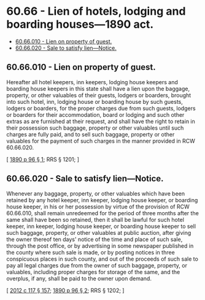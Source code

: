 # 60.66 - Lien of hotels, lodging and boarding houses—1890 act.
* [60.66.010 - Lien on property of guest.](#6066010---lien-on-property-of-guest)
* [60.66.020 - Sale to satisfy lien—Notice.](#6066020---sale-to-satisfy-liennotice)
## 60.66.010 - Lien on property of guest.
Hereafter all hotel keepers, inn keepers, lodging house keepers and boarding house keepers in this state shall have a lien upon the baggage, property, or other valuables of their guests, lodgers or boarders, brought into such hotel, inn, lodging house or boarding house by such guests, lodgers or boarders, for the proper charges due from such guests, lodgers or boarders for their accommodation, board or lodging and such other extras as are furnished at their request, and shall have the right to retain in their possession such baggage, property or other valuables until such charges are fully paid, and to sell such baggage, property or other valuables for the payment of such charges in the manner provided in RCW 60.66.020.

\[ [1890 p 96 § 1](https://leg.wa.gov/CodeReviser/documents/sessionlaw/1890pam1.pdf#page=96?cite=1890%20p%2096%20§%201); RRS § 1201; \]

## 60.66.020 - Sale to satisfy lien—Notice.
Whenever any baggage, property, or other valuables which have been retained by any hotel keeper, inn keeper, lodging house keeper, or boarding house keeper, in his or her possession by virtue of the provision of RCW 60.66.010, shall remain unredeemed for the period of three months after the same shall have been so retained, then it shall be lawful for such hotel keeper, inn keeper, lodging house keeper, or boarding house keeper to sell such baggage, property, or other valuables at public auction, after giving the owner thereof ten days' notice of the time and place of such sale, through the post office, or by advertising in some newspaper published in the county where such sale is made, or by posting notices in three conspicuous places in such county, and out of the proceeds of such sale to pay all legal charges due from the owner of such baggage, property, or valuables, including proper charges for storage of the same, and the overplus, if any, shall be paid to the owner upon demand.

\[ [2012 c 117 § 157](https://lawfilesext.leg.wa.gov/biennium/2011-12/Pdf/Bills/Session%20Laws/Senate/6095.SL.pdf?cite=2012%20c%20117%20§%20157); [1890 p 96 § 2](https://leg.wa.gov/CodeReviser/documents/sessionlaw/1890pam2.pdf#page=96?cite=1890%20p%2096%20§%202); RRS § 1202; \]

